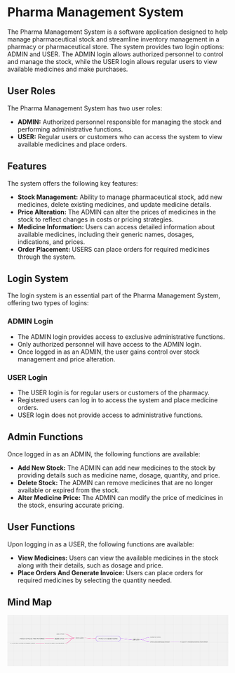  <h1>Pharma Management System</h1>
  <p>The Pharma Management System is a software application designed to help manage pharmaceutical stock and streamline inventory management in a pharmacy or pharmaceutical store. The system provides two login options: ADMIN and USER. The ADMIN login allows authorized personnel to control and manage the stock, while the USER login allows regular users to view available medicines and make purchases.</p>

  <h2>User Roles</h2>
  <p>The Pharma Management System has two user roles:</p>
  <ul>
    <li><strong>ADMIN:</strong> Authorized personnel responsible for managing the stock and performing administrative functions.</li>
    <li><strong>USER:</strong> Regular users or customers who can access the system to view available medicines and place orders.</li>
  </ul>

  <h2>Features</h2>
  <p>The system offers the following key features:</p>
  <ul>
    <li><strong>Stock Management:</strong> Ability to manage pharmaceutical stock, add new medicines, delete existing medicines, and update medicine details.</li>
    <li><strong>Price Alteration:</strong> The ADMIN can alter the prices of medicines in the stock to reflect changes in costs or pricing strategies.</li>
    <li><strong>Medicine Information:</strong> Users can access detailed information about available medicines, including their generic names, dosages, indications, and prices.</li>
    <li><strong>Order Placement:</strong> USERS can place orders for required medicines through the system.</li>
  </ul>

  <h2>Login System</h2>
  <p>The login system is an essential part of the Pharma Management System, offering two types of logins:</p>
  <h3>ADMIN Login</h3>
  <ul>
    <li>The ADMIN login provides access to exclusive administrative functions.</li>
    <li>Only authorized personnel will have access to the ADMIN login.</li>
    <li>Once logged in as an ADMIN, the user gains control over stock management and price alteration.</li>
  </ul>

  <h3>USER Login</h3>
  <ul>
    <li>The USER login is for regular users or customers of the pharmacy.</li>
    <li>Registered users can log in to access the system and place medicine orders.</li>
    <li>USER login does not provide access to administrative functions.</li>
  </ul>

  <h2>Admin Functions</h2>
  <p>Once logged in as an ADMIN, the following functions are available:</p>
  <ul>
    <li><strong>Add New Stock:</strong> The ADMIN can add new medicines to the stock by providing details such as medicine name, dosage, quantity, and price.</li>
    <li><strong>Delete Stock:</strong> The ADMIN can remove medicines that are no longer available or expired from the stock.</li>
    <li><strong>Alter Medicine Price:</strong> The ADMIN can modify the price of medicines in the stock, ensuring accurate pricing.</li>
  </ul>

  <h2>User Functions</h2>
  <p>Upon logging in as a USER, the following functions are available:</p>
  <ul>
    <li><strong>View Medicines:</strong> Users can view the available medicines in the stock along with their details, such as dosage and price.</li>
    <li><strong>Place Orders And Generate Invoice:</strong> Users can place orders for required medicines by selecting the quantity needed.</li>
  </ul>
  <h2>Mind Map</h2>
  <img src="https://github.com/TejasJain03/Technical-Training-Pharma-Management/blob/main/MindMap.png"></img>

